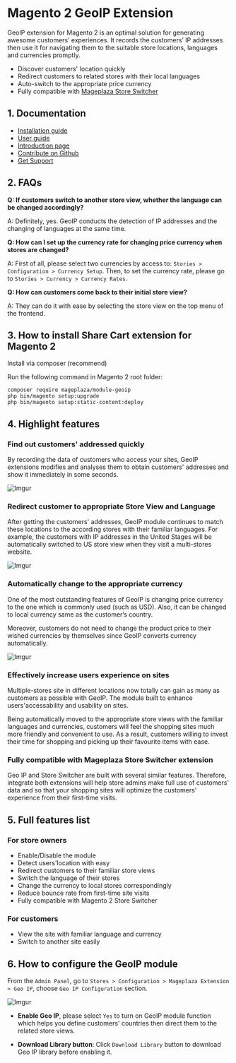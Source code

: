 # Magento 2 GeoIP Extension

GeoIP extension for Magento 2 is an optimal solution for generating awesome customers’ experiences. It records the customers’ IP addresses then use it for navigating them to the suitable store locations, languages and currencies promptly. 

- Discover customers' location quickly
- Redirect customers to related stores with their local languages
- Auto-switch to the appropriate price currency  
- Fully compatible with [Mageplaza Store Switcher](https://www.mageplaza.com/magento-2-store-switcher/)

## 1. Documentation

- [Installation guide](https://www.mageplaza.com/install-magento-2-extension/)
- [User guide](https://docs.mageplaza.com/geoip/index.html)
- [Introduction page](http://www.mageplaza.com/magento-2-geoip/)
- [Contribute on Github](https://github.com/mageplaza/magento-2-geoip)
- [Get Support](https://github.com/mageplaza/magento-2-geoip/issues)


## 2. FAQs

**Q: If customers switch to another store view, whether the language can be changed accordingly?**

A: Definitely, yes. GeoIP conducts the detection of IP addresses and the changing of languages at the same time. 

**Q: How can I set up the currency rate for changing price currency when stores are changed?**

A:  First of all, please select two currencies by access to:  `Stories > Configuration > Currency Setup`. Then, to set the currency rate, please go to `Stories > Currency > Currency Rates`.  

**Q: How can customers come back to their initial store view?**

A: They can do it with ease by selecting the store view on the top menu of the frontend.    

## 3. How to install Share Cart extension for Magento 2

Install via composer (recommend)

Run the following command in Magento 2 root folder:

```
composer require mageplaza/module-geoip
php bin/magento setup:upgrade
php bin/magento setup:static-content:deploy
```

## 4. Highlight features

### Find out customers' addressed quickly

By recording the data of customers who access your sites, GeoIP extensions modifies and analyses them to obtain customers' addresses and show it immediately in some seconds. 

![Imgur](https://i.imgur.com/hjobllS.png)
 
### Redirect customer to appropriate Store View and Language

After getting the customers' addresses, GeoIP module continues to match these locations to the according stores with their familiar languages. For example, the customers with IP addresses in the United Stages will be automatically switched to US store view when they visit a multi-stores website. 

![Imgur](https://i.imgur.com/rNIaRae.png)

### Automatically change to the appropriate currency 

One of the most outstanding features of GeoIP is changing price currency to the one which is commonly used (such as USD). Also, it can be changed to local currency same as the customer’s country. 

Moreover, customers do not need to change the product price to their wished currencies by themselves since GeoIP converts currency automatically. 

![Imgur](https://i.imgur.com/qziNsI7.png)

### Effectively increase users experience on sites 

Multiple-stores site in different locations now totally can gain as many as customers as possible with GeoIP. The module built to enhance users'accessability and usability on sites.

Being automatically moved to the appropriate store views with the familiar languages and currencies, customers will feel the shopping sites much more friendly and convenient to use. As a result, customers willing to invest their time for shopping and picking up their favourite items with ease. 

### Fully compatible with Mageplaza Store Switcher extension

Geo IP and Store Switcher are built with several similar features. Therefore, integrate both extensions will help store admins make full use of customers' data and so that your shopping sites will optimize the customers’ experience from their first-time visits. 

## 5. Full features list

### For store owners

- Enable/Disable the module
- Detect users'location with easy
- Redirect customers to their familiar store views
- Switch the language of their stores 
- Change the currency to local stores correspondingly
- Reduce bounce rate from first-time site visits
- Fully compatible with Magento 2 Store Switcher

### For customers

- View the site with familiar language and currency
- Switch to another site easily


## 6. How to configure the GeoIP module

From the `Admin Panel`, go to `Stores > Configuration > Mageplaza Extension > Geo IP`, choose `Geo IP Configuration` section.

![Imgur](https://i.imgur.com/z5uvaP0.png)

- **Enable Geo IP**, please select `Yes` to turn on GeoIP module function which helps you define customers' countries then direct them to the related store views. 

- **Download Library button**: Click `Download Library` button to download Geo IP library before enabling it.







